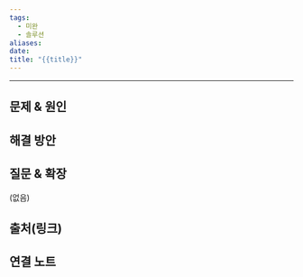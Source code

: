 ```yaml
---
tags:
  - 미완
  - 솔루션
aliases: 
date:
title: "{{title}}"
---
```

---

## 문제 & 원인


## 해결 방안


## 질문 & 확장

(없음)

## 출처(링크)


## 연결 노트

